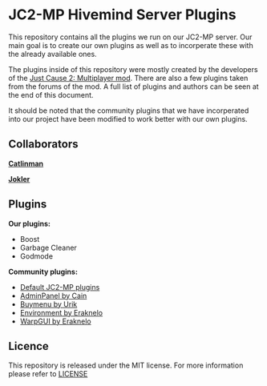 # JC2-MP Hivemind Server Plugins #

This repository contains all the plugins we run on our JC2-MP server. Our main goal is to create our own plugins as well as to incorperate these with the already available ones.

The plugins inside of this repository were mostly created by the developers of the [Just Cause 2: Multiplayer mod](http://www.jc-mp.com/). There are also a few plugins taken from the forums of the mod. A full list of plugins and authors can be seen at the end of this document.

It should be noted that the community plugins that we have incorperated into our project have been modified to work better with our own plugins.

## Collaborators ##

**[Catlinman](http://catlinman.com/)** <br/>

**[Jokler](https://twitter.com/Jokler13)**<br/>


## Plugins ##

**Our plugins:**

- Boost
- Garbage Cleaner
- Godmode


**Community plugins:**

- [Default JC2-MP plugins](https://github.com/jc2mp/scripts)
- [AdminPanel by Cain](http://www.jc-mp.com/forums/index.php/topic,3555.0.html)
- [Buymenu by Urik](http://www.jc-mp.com/forums/index.php/topic,3849.0.html)
- [Environment by Eraknelo](https://github.com/Eraknelo/Environment)
- [WarpGUI by Eraknelo](https://github.com/Eraknelo/WarpGUI)

## Licence ##

This repository is released under the MIT license. For more information please refer to [LICENSE](https://github.com/Jokler/JC2MP-Scripts/blob/master/LICENSE)

